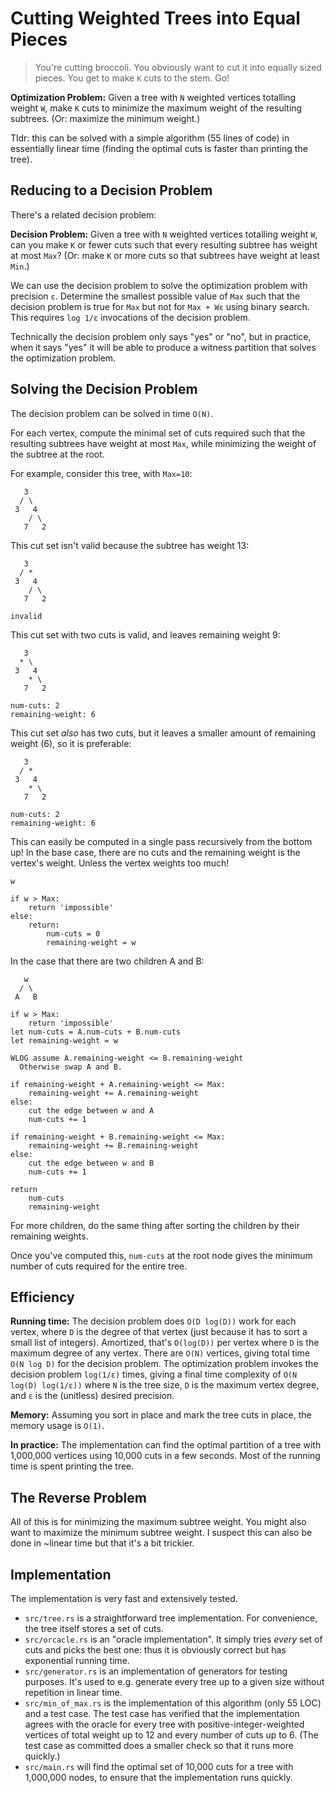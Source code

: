# Cutting Weighted Trees into Equal Pieces

> You're cutting broccoli. You obviously want to cut it into equally sized
> pieces. You get to make `K` cuts to the stem. Go!

**Optimization Problem:** Given a tree with `N` weighted vertices totalling
weight `W`, make `K` cuts to minimize the maximum weight of the resulting
subtrees. (Or: maximize the minimum weight.)

Tldr: this can be solved with a simple algorithm (55 lines of code) in
essentially linear time (finding the optimal cuts is faster than printing the
tree).

## Reducing to a Decision Problem

There's a related decision problem:

**Decision Problem:** Given a tree with `N` weighted vertices totalling weight
`W`, can you make `K` or fewer cuts such that every resulting subtree has weight
at most `Max`? (Or: make `K` or more cuts so that subtrees have weight at least
`Min`.)

We can use the decision problem to solve the optimization problem with precision
`ε`. Determine the smallest possible value of `Max` such that the decision
problem is true for `Max` but not for `Max + Wε` using binary search. This
requires `log 1/ε` invocations of the decision problem.

Technically the decision problem only says "yes" or "no", but in practice, when
it says "yes" it will be able to produce a witness partition that solves the
optimization problem.


## Solving the Decision Problem

The decision problem can be solved in time `O(N)`.

For each vertex, compute the minimal set of cuts required such that the
resulting subtrees have weight at most `Max`, while minimizing the weight of the
subtree at the root.

For example, consider this tree, with `Max=10`:

       3
      / \
     3   4
        / \
       7   2

This cut set isn't valid because the subtree has weight 13:

       3
      / *
     3   4
        / \
       7   2

    invalid

This cut set with two cuts is valid, and leaves remaining weight 9:

       3
      * \
     3   4
        * \
       7   2

    num-cuts: 2
    remaining-weight: 6

This cut set _also_ has two cuts, but it leaves a smaller amount of remaining
weight (6), so it is preferable:

       3
      / *
     3   4
        * \
       7   2
    
    num-cuts: 2
    remaining-weight: 6

This can easily be computed in a single pass recursively from the bottom up! In
the base case, there are no cuts and the remaining weight is the vertex's
weight. Unless the vertex weights too much!

    w

    if w > Max:
        return 'impossible'
    else:
        return:
            num-cuts = 0
            remaining-weight = w

In the case that there are two children A and B:

       w
      / \
     A   B

    if w > Max:
        return 'impossible'
    let num-cuts = A.num-cuts + B.num-cuts
    let remaining-weight = w

    WLOG assume A.remaining-weight <= B.remaining-weight
      Otherwise swap A and B.

    if remaining-weight + A.remaining-weight <= Max:
        remaining-weight += A.remaining-weight
    else:
        cut the edge between w and A
        num-cuts += 1

    if remaining-weight + B.remaining-weight <= Max:
        remaining-weight += B.remaining-weight
    else:
        cut the edge between w and B
        num-cuts += 1

    return
        num-cuts
        remaining-weight

For more children, do the same thing after sorting the children by their
remaining weights.

Once you've computed this, `num-cuts` at the root node gives the minimum number
of cuts required for the entire tree.

## Efficiency

**Running time:** The decision problem does `O(D log(D))` work for each vertex,
where `D` is the degree of that vertex (just because it has to sort a small list
of integers). Amortized, that's `O(log(D))` per vertex where `D` is the maximum
degree of any vertex. There are `O(N)` vertices, giving total time `O(N log D)`
for the decision problem. The optimization problem invokes the decision problem
`log(1/ε)` times, giving a final time complexity of `O(N log(D) log(1/ε))`
where `N` is the tree size, `D` is the maximum vertex degree, and `ε` is the
(unitless) desired precision.

**Memory:** Assuming you sort in place and mark the tree cuts in place, the
memory usage is `O(1)`.

**In practice:** The implementation can find the optimal partition of a tree
with 1,000,000 vertices using 10,000 cuts in a few seconds. Most of the running
time is spent printing the tree.

## The Reverse Problem

All of this is for minimizing the maximum subtree weight. You might also want to
maximize the minimum subtree weight. I suspect this can also be done in ~linear
time but that it's a bit trickier.

## Implementation

The implementation is very fast and extensively tested.

- `src/tree.rs` is a straightforward tree implementation. For convenience, the
  tree itself stores a set of cuts.
- `src/orcacle.rs` is an "oracle implementation". It simply tries _every_ set of
  cuts and picks the best one: thus it is obviously correct but has exponential
  running time.
- `src/generator.rs` is an implementation of generators for testing purposes.
  It's used to e.g. generate every tree up to a given size without repetition in
  linear time.
- `src/min_of_max.rs` is the implementation of this algorithm (only 55 LOC)
  and a test case. The test case has verified that the implementation agrees
  with the oracle for every tree with positive-integer-weighted vertices of
  total weight up to 12 and every number of cuts up to 6. (The test case as
  committed does a smaller check so that it runs more quickly.)
- `src/main.rs` will find the optimal set of 10,000 cuts for a tree with 1,000,000
  nodes, to ensure that the implementation runs quickly.
